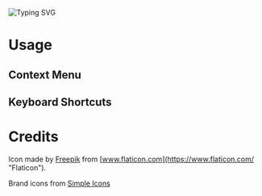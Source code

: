 ![Typing SVG](https://readme-typing-svg.demolab.com?font=JetbrainsMono&weight=700&size=50&pause=1000&color=39FB01&center=true&vCenter=true&random=false&width=1100&height=84&lines=%3E+Search+Selected+Text;Using+Pre-defined+Search+Engines)

# Usage

## Context Menu

## Keyboard Shortcuts

# Credits

Icon made by [Freepik](https://www.flaticon.com/authors/freepik "Freepik") from [www.flaticon.com](https://www.flaticon.com/ "Flaticon").

Brand icons from [Simple Icons](https://simpleicons.org/)
